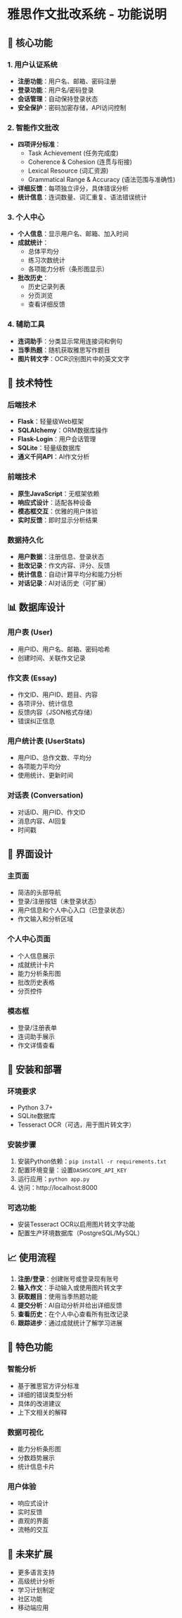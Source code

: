 # 雅思作文批改系统 - 功能说明

## 🎯 核心功能

### 1. 用户认证系统
- **注册功能**：用户名、邮箱、密码注册
- **登录功能**：用户名/密码登录
- **会话管理**：自动保持登录状态
- **安全保护**：密码加密存储，API访问控制

### 2. 智能作文批改
- **四项评分标准**：
  - Task Achievement (任务完成度)
  - Coherence & Cohesion (连贯与衔接)
  - Lexical Resource (词汇资源)
  - Grammatical Range & Accuracy (语法范围与准确性)
- **详细反馈**：每项独立评分，具体错误分析
- **统计信息**：连词数量、词汇重复、语法错误统计

### 3. 个人中心
- **个人信息**：显示用户名、邮箱、加入时间
- **成就统计**：
  - 总体平均分
  - 练习次数统计
  - 各项能力分析（条形图显示）
- **批改历史**：
  - 历史记录列表
  - 分页浏览
  - 查看详细反馈

### 4. 辅助工具
- **连词助手**：分类显示常用连接词和例句
- **当季热题**：随机获取雅思写作题目
- **图片转文字**：OCR识别图片中的英文文字

## 🚀 技术特性

### 后端技术
- **Flask**：轻量级Web框架
- **SQLAlchemy**：ORM数据库操作
- **Flask-Login**：用户会话管理
- **SQLite**：轻量级数据库
- **通义千问API**：AI作文分析

### 前端技术
- **原生JavaScript**：无框架依赖
- **响应式设计**：适配各种设备
- **模态框交互**：优雅的用户体验
- **实时反馈**：即时显示分析结果

### 数据持久化
- **用户数据**：注册信息、登录状态
- **批改记录**：作文内容、评分、反馈
- **统计信息**：自动计算平均分和能力分析
- **对话记录**：AI对话历史（可扩展）

## 📊 数据库设计

### 用户表 (User)
- 用户ID、用户名、邮箱、密码哈希
- 创建时间、关联作文记录

### 作文表 (Essay)
- 作文ID、用户ID、题目、内容
- 各项评分、统计信息
- 反馈内容（JSON格式存储）
- 错误纠正信息

### 用户统计表 (UserStats)
- 用户ID、总作文数、平均分
- 各项能力平均分
- 使用统计、更新时间

### 对话表 (Conversation)
- 对话ID、用户ID、作文ID
- 消息内容、AI回复
- 时间戳

## 🎨 界面设计

### 主页面
- 简洁的头部导航
- 登录/注册按钮（未登录状态）
- 用户信息和个人中心入口（已登录状态）
- 作文输入和分析区域

### 个人中心页面
- 个人信息展示
- 成就统计卡片
- 能力分析条形图
- 批改历史表格
- 分页控件

### 模态框
- 登录/注册表单
- 连词助手展示
- 作文详情查看

## 🔧 安装和部署

### 环境要求
- Python 3.7+
- SQLite数据库
- Tesseract OCR（可选，用于图片转文字）

### 安装步骤
1. 安装Python依赖：`pip install -r requirements.txt`
2. 配置环境变量：设置`DASHSCOPE_API_KEY`
3. 运行应用：`python app.py`
4. 访问：http://localhost:8000

### 可选功能
- 安装Tesseract OCR以启用图片转文字功能
- 配置生产环境数据库（PostgreSQL/MySQL）

## 📈 使用流程

1. **注册/登录**：创建账号或登录现有账号
2. **输入作文**：手动输入或使用图片转文字
3. **获取题目**：使用当季热题功能
4. **提交分析**：AI自动分析并给出详细反馈
5. **查看历史**：在个人中心查看所有批改记录
6. **跟踪进步**：通过成就统计了解学习进展

## 🎯 特色功能

### 智能分析
- 基于雅思官方评分标准
- 详细的错误类型分析
- 具体的改进建议
- 上下文相关的解释

### 数据可视化
- 能力分析条形图
- 分数趋势展示
- 统计信息卡片

### 用户体验
- 响应式设计
- 实时反馈
- 直观的界面
- 流畅的交互

## 🔮 未来扩展

- 更多语言支持
- 高级统计分析
- 学习计划制定
- 社区功能
- 移动端应用

